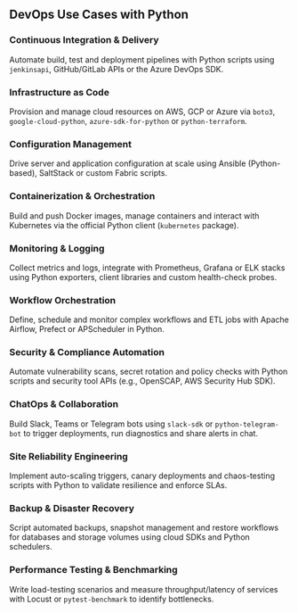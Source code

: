 ## DevOps Use Cases with Python

### Continuous Integration & Delivery
Automate build, test and deployment pipelines with Python scripts using `jenkinsapi`, GitHub/GitLab APIs or the Azure DevOps SDK.

### Infrastructure as Code
Provision and manage cloud resources on AWS, GCP or Azure via `boto3`, `google-cloud-python`, `azure-sdk-for-python` or `python-terraform`.

### Configuration Management
Drive server and application configuration at scale using Ansible (Python-based), SaltStack or custom Fabric scripts.

### Containerization & Orchestration
Build and push Docker images, manage containers and interact with Kubernetes via the official Python client (`kubernetes` package).

### Monitoring & Logging
Collect metrics and logs, integrate with Prometheus, Grafana or ELK stacks using Python exporters, client libraries and custom health-check probes.

### Workflow Orchestration
Define, schedule and monitor complex workflows and ETL jobs with Apache Airflow, Prefect or APScheduler in Python.

### Security & Compliance Automation
Automate vulnerability scans, secret rotation and policy checks with Python scripts and security tool APIs (e.g., OpenSCAP, AWS Security Hub SDK).

### ChatOps & Collaboration
Build Slack, Teams or Telegram bots using `slack-sdk` or `python-telegram-bot` to trigger deployments, run diagnostics and share alerts in chat.

### Site Reliability Engineering
Implement auto-scaling triggers, canary deployments and chaos-testing scripts with Python to validate resilience and enforce SLAs.

### Backup & Disaster Recovery
Script automated backups, snapshot management and restore workflows for databases and storage volumes using cloud SDKs and Python schedulers.

### Performance Testing & Benchmarking
Write load-testing scenarios and measure throughput/latency of services with Locust or `pytest-benchmark` to identify bottlenecks.
